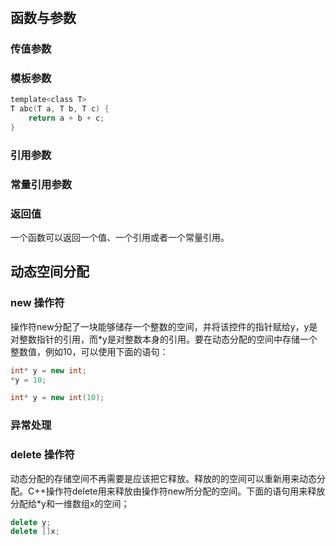 # 

## 函数与参数

### 传值参数

### 模板参数

```c
template<class T>
T abc(T a, T b, T c) {
    return a + b + c;
}
```

### 引用参数

### 常量引用参数

### 返回值

一个函数可以返回一个值、一个引用或者一个常量引用。

## 动态空间分配

### new 操作符

操作符new分配了一块能够储存一个整数的空间，并将该控件的指针赋给y，y是对整数指针的引用，而*y是对整数本身的引用。要在动态分配的空间中存储一个整数值，例如10，可以使用下面的语句：

```cpp
int* y = new int;
*y = 10;

int* y = new int(10);
```

### 异常处理

### delete 操作符

动态分配的存储空间不再需要是应该把它释放。释放的的空间可以重新用来动态分配。C++操作符delete用来释放由操作符new所分配的空间。下面的语句用来释放分配给*y和一维数组x的空间；

```cpp
delete y;
delete []x;
```
